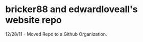 bricker88 and edwardloveall's website repo
=============

12/28/11 - Moved Repo to a Github Organization.